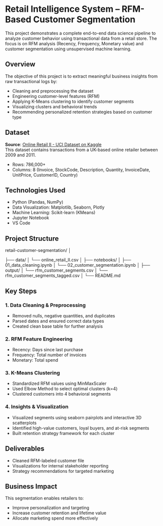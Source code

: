 # Retail Intelligence System – RFM-Based Customer Segmentation

This project demonstrates a complete end-to-end data science pipeline to analyze customer behavior using transactional data from a retail store. The focus is on RFM analysis (Recency, Frequency, Monetary value) and customer segmentation using unsupervised machine learning.

## Overview

The objective of this project is to extract meaningful business insights from raw transactional logs by:
- Cleaning and preprocessing the dataset
- Engineering customer-level features (RFM)
- Applying K-Means clustering to identify customer segments
- Visualizing clusters and behavioral trends
- Recommending personalized retention strategies based on customer type

## Dataset

**Source**: [Online Retail II - UCI Dataset on Kaggle](https://www.kaggle.com/datasets/mashlyn/online-retail-ii-uci)  
This dataset contains transactions from a UK-based online retailer between 2009 and 2011.

- Rows: 786,000+
- Columns: 8 (Invoice, StockCode, Description, Quantity, InvoiceDate, UnitPrice, CustomerID, Country)

## Technologies Used

- Python (Pandas, NumPy)
- Data Visualization: Matplotlib, Seaborn, Plotly
- Machine Learning: Scikit-learn (KMeans)
- Jupyter Notebook
- VS Code

## Project Structure

retail-customer-segmentation/
│

├── data/
│   └── online_retail_II.csv
│
├── notebooks/
│   ├── 01_data_cleaning.ipynb
│   └── 02_customer_segmentation.ipynb
│
├── output/
│   └── rfm_customer_segments.csv
│   └── rfm_customer_segments_tagged.csv
│
└── README.md

## Key Steps

### 1. Data Cleaning & Preprocessing
- Removed nulls, negative quantities, and duplicates
- Parsed dates and ensured correct data types
- Created clean base table for further analysis

### 2. RFM Feature Engineering
- Recency: Days since last purchase
- Frequency: Total number of invoices
- Monetary: Total spend

### 3. K-Means Clustering
- Standardized RFM values using MinMaxScaler
- Used Elbow Method to select optimal clusters (k=4)
- Clustered customers into 4 behavioral segments

### 4. Insights & Visualization
- Visualized segments using seaborn pairplots and interactive 3D scatterplots
- Identified high-value customers, loyal buyers, and at-risk segments
- Built retention strategy framework for each cluster

## Deliverables

- Cleaned RFM-labeled customer file
- Visualizations for internal stakeholder reporting
- Strategy recommendations for targeted marketing

## Business Impact

This segmentation enables retailers to:
- Improve personalization and targeting
- Increase customer retention and lifetime value
- Allocate marketing spend more effectively
